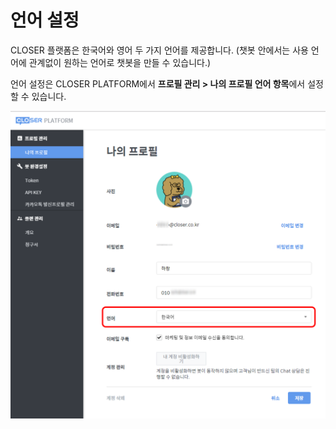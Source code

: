# 언어 설정

CLOSER 플랫폼은 한국어와 영어 두 가지 언어를 제공합니다. \(챗봇 안에서는 사용 언어에 관계없이 원하는 언어로 챗봇을 만들 수 있습니다.\)

언어 설정은 CLOSER PLATFORM에서 **프로필 관리 &gt; 나의 프로필 언어 항목**에서 설정할 수 있습니다.

![](../.gitbook/assets/profile_edit.png)

